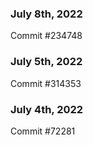 ### July 8th, 2022

Commit #234748

### July 5th, 2022

Commit #314353


### July 4th, 2022

Commit #72281
